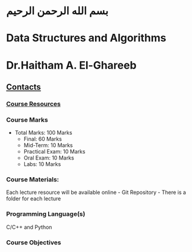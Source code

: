 # بسم الله الرحمن الرحيم

# Data Structures and Algorithms
# Dr.Haitham A. El-Ghareeb
## [Contacts](https://about.me/helghareeb)

### [Course Resources](https://github.com/helghareeb/courses/data_structures_and_algorithms)

### Course Marks
- Total Marks: 100 Marks
  - Final: 60 Marks
  - Mid-Term: 10 Marks
  - Practical Exam: 10 Marks
  - Oral Exam: 10 Marks
  - Labs: 10 Marks

### Course Materials:
Each lecture resource will be available online - Git Repository - There is a folder for each lecture

### Programming Language(s)
C/C++ and Python

### Course Objectives
